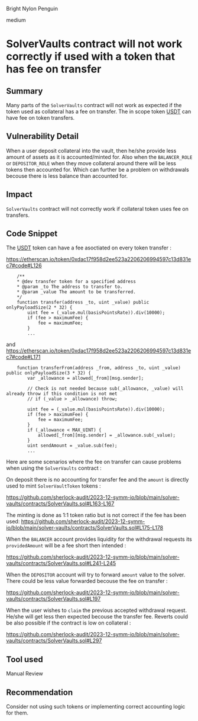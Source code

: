 Bright Nylon Penguin

medium

# SolverVaults contract will not work correctly if used with a token that has fee on transfer

## Summary

Many parts of the `SolverVaults` contract will not work as expected if the token used as collateral has a fee on transfer.
The in scope token [USDT](https://etherscan.io/token/0xdac17f958d2ee523a2206206994597c13d831ec7) can have fee on token transfers.

## Vulnerability Detail

When a user deposit collateral into the vault, then he/she provide less amount of assets as it is accounted/minted for. 
Also when the `BALANCER_ROLE` or `DEPOSITOR_ROLE` when they move collateral around there will be less tokens then accounted for.
Which can further be a problem on withdrawals becouse there is less balance than accounted for.

## Impact

`SolverVaults` contract will not correctly work if collateral token uses fee on transfers.

## Code Snippet

The [USDT](https://etherscan.io/token/0xdac17f958d2ee523a2206206994597c13d831ec7) token can have a fee asoctiated on every token transfer :

https://etherscan.io/token/0xdac17f958d2ee523a2206206994597c13d831ec7#code#L126

```solidity
    /**
    * @dev transfer token for a specified address
    * @param _to The address to transfer to.
    * @param _value The amount to be transferred.
    */
    function transfer(address _to, uint _value) public onlyPayloadSize(2 * 32) {
        uint fee = (_value.mul(basisPointsRate)).div(10000);
        if (fee > maximumFee) {
            fee = maximumFee;
        }
        ...
```

and https://etherscan.io/token/0xdac17f958d2ee523a2206206994597c13d831ec7#code#L171

```solidity
    function transferFrom(address _from, address _to, uint _value) public onlyPayloadSize(3 * 32) {
        var _allowance = allowed[_from][msg.sender];

        // Check is not needed because sub(_allowance, _value) will already throw if this condition is not met
        // if (_value > _allowance) throw;

        uint fee = (_value.mul(basisPointsRate)).div(10000);
        if (fee > maximumFee) {
            fee = maximumFee;
        }
        if (_allowance < MAX_UINT) {
            allowed[_from][msg.sender] = _allowance.sub(_value);
        }
        uint sendAmount = _value.sub(fee);
        ...
```

Here are some scenarios where the fee on transfer can cause problems when using the `SolverVaults` contract :

On deposit there is no accounting for transfer fee and the `amount` is directly used to mint `SolverVaultToken` tokens :

https://github.com/sherlock-audit/2023-12-symm-io/blob/main/solver-vaults/contracts/SolverVaults.sol#L163-L167

The minting is done as 1:1 token ratio but is not correct if the fee has been used:
https://github.com/sherlock-audit/2023-12-symm-io/blob/main/solver-vaults/contracts/SolverVaults.sol#L175-L178


When the `BALANCER` account provides liquidity for the withdrawal requests its `providedAmount` will be a fee short then intended :

https://github.com/sherlock-audit/2023-12-symm-io/blob/main/solver-vaults/contracts/SolverVaults.sol#L241-L245


When the `DEPOSITOR` account will try to forward `amount` value to the solver. There could be less value forwarded becouse the fee on transfer :

https://github.com/sherlock-audit/2023-12-symm-io/blob/main/solver-vaults/contracts/SolverVaults.sol#L197

When the user wishes to `claim` the previous accepted withdrawal request. He/she will get less then expected becouse the transfer fee. Reverts could be also possible if the contract is low on collateral :

https://github.com/sherlock-audit/2023-12-symm-io/blob/main/solver-vaults/contracts/SolverVaults.sol#L297

## Tool used

Manual Review

## Recommendation

Consider not using such tokens or implementing correct accounting logic for them.